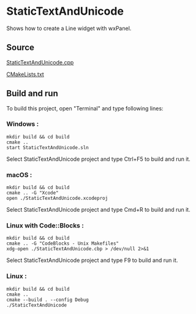 # StaticTextAndUnicode

Shows how to create a Line widget with wxPanel.

## Source

[StaticTextAndUnicode.cpp](StaticTextAndUnicode.cpp)

[CMakeLists.txt](CMakeLists.txt)

## Build and run

To build this project, open "Terminal" and type following lines:

### Windows :

``` shell
mkdir build && cd build
cmake .. 
start StaticTextAndUnicode.sln
```

Select StaticTextAndUnicode project and type Ctrl+F5 to build and run it.

### macOS :

``` shell
mkdir build && cd build
cmake .. -G "Xcode"
open ./StaticTextAndUnicode.xcodeproj
```

Select StaticTextAndUnicode project and type Cmd+R to build and run it.

### Linux with Code::Blocks :

``` shell
mkdir build && cd build
cmake .. -G "CodeBlocks - Unix Makefiles"
xdg-open ./StaticTextAndUnicode.cbp > /dev/null 2>&1
```

Select StaticTextAndUnicode project and type F9 to build and run it.

### Linux :

``` shell
mkdir build && cd build
cmake .. 
cmake --build . --config Debug
./StaticTextAndUnicode
```
